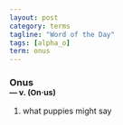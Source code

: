 ```yaml
---
layout: post
category: terms
tagline: "Word of the Day"
tags: [alpha_o]
term: onus
---
```


<h3>Onus<br/> <small>&mdash; v. (On<span>&middot;</span>us)</small></h3>
<p><ol><li>what puppies might say</li>
</ol></p>
